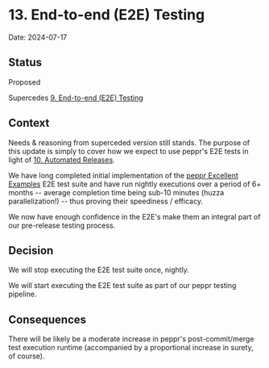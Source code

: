 # 13. End-to-end (E2E) Testing

Date: 2024-07-17

## Status

Proposed

Supercedes [9. End-to-end (E2E) Testing](./0009-e2e-testing.md)

## Context

Needs & reasoning from superceded version still stands. The purpose of this update is simply to cover how we expect to use peppr's E2E tests in light of [10. Automated Releases](./0010-automated-releases.md).

We have long completed initial implementation of the [peppr Excellent Examples](https://github.com/cmwylie19/peppr-excellent-examples) E2E test suite and have run nightly executions over a period of 6+ months -- average completion time being sub-10 minutes (huzza parallelization!) -- thus proving their speediness / efficacy.

We now have enough confidence in the E2E's make them an integral part of our pre-release testing process.


## Decision

We will stop executing the E2E test suite once, nightly.

We will start executing the E2E test suite as part of our peppr testing pipeline.


## Consequences

There will be likely be a moderate increase in peppr's post-commit/merge test execution runtime (accompanied by a proportional increase in surety, of course).
